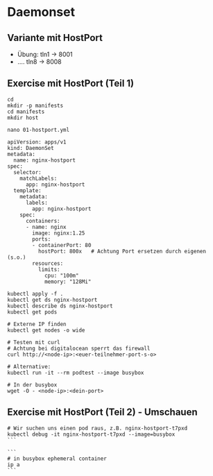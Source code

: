# Daemonset 

## Variante mit HostPort 

  * Übung: tln1 -> 8001
  * ....   tln8 -> 8008

## Exercise mit HostPort (Teil 1) 


```
cd
mkdir -p manifests
cd manifests
mkdir host
```

```
nano 01-hostport.yml
```

```
apiVersion: apps/v1
kind: DaemonSet
metadata:
  name: nginx-hostport
spec:
  selector:
    matchLabels:
      app: nginx-hostport
  template:
    metadata:
      labels:
        app: nginx-hostport
    spec:
      containers:
      - name: nginx
        image: nginx:1.25
        ports:
        - containerPort: 80
          hostPort: 800x   # Achtung Port ersetzen durch eigenen (s.o.)
        resources:
          limits:
            cpu: "100m"
            memory: "128Mi"
```

```
kubectl apply -f .
kubectl get ds nginx-hostport
kubectl describe ds nginx-hostport
kubectl get pods
```

```
# Externe IP finden
kubectl get nodes -o wide 

# Testen mit curl
# Achtung bei digitalocean sperrt das firewall 
curl http://<node-ip>:<euer-teilnehmer-port-s-o>
```

```
# Alternative:
kubectl run -it --rm podtest --image busybox
```

```
# In der busybox
wget -O - <node-ip>:<dein-port>
```


## Exercise mit HostPort (Teil 2) - Umschauen  

````
# Wir suchen uns einen pod raus, z.B. nginx-hostport-t7pxd
kubectl debug -it nginx-hostport-t7pxd --image=busybox
```

```
# in busybox ephemeral container 
ip a
```
